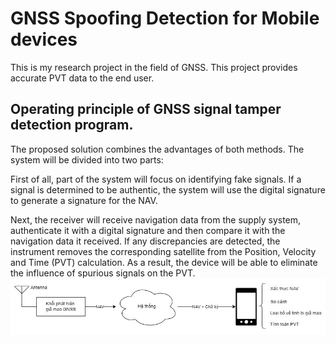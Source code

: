 # GNSS Spoofing Detection for Mobile devices
This is my research project in the field of GNSS. This project provides accurate PVT data to the end user.
## Operating principle of GNSS signal tamper detection program.
The proposed solution combines the advantages of both methods. The system will be divided into two parts:

First of all, part of the system will focus on identifying fake signals. If a signal is determined to be authentic, the system will use the digital signature to generate a signature for the NAV.

Next, the receiver will receive navigation data from the supply system, authenticate it with a digital signature and then compare it with the navigation data it received. If any discrepancies are detected, the instrument removes the corresponding satellite from the Position, Velocity and Time (PVT) calculation. As a result, the device will be able to eliminate the influence of spurious signals on the PVT.
<img src="https://github.com/mxngocqb/AndroidGNSSSpoofingDetection/blob/master/picture/solution.jpg" alt="Solution image" width="900" />
